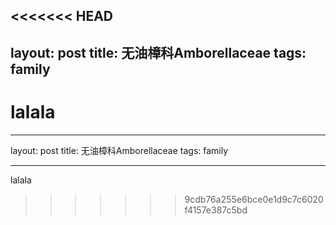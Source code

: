 <<<<<<< HEAD
---
layout: post
title: 无油樟科Amborellaceae
tags: family
---

lalala
=======
---layout: posttitle: 无油樟科Amborellaceaetags: family---lalala
>>>>>>> 9cdb76a255e6bce0e1d9c7c6020f4157e387c5bd
